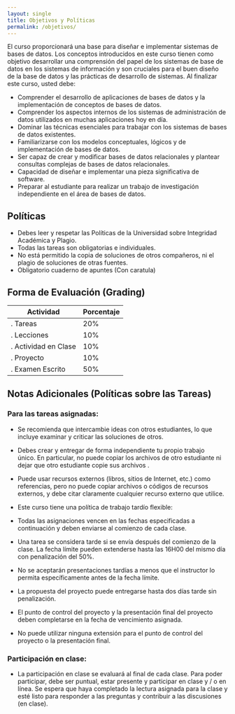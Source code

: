 ```yaml
---
layout: single
title: Objetivos y Políticas
permalink: /objetivos/
---
```


El curso proporcionará una base para diseñar e implementar sistemas de bases de datos. Los conceptos introducidos en este curso tienen como objetivo desarrollar una comprensión del papel de los sistemas de base de datos en los sistemas de información y son cruciales para el buen diseño de la base de datos y las prácticas de desarrollo de sistemas. Al finalizar este curso, usted debe:

 - Comprender el desarrollo de aplicaciones de bases de datos y la implementación de conceptos de bases de datos.
 - Comprender los aspectos internos de los sistemas de administración de datos utilizados en muchas aplicaciones hoy en día.
 - Dominar las técnicas  esenciales para trabajar con los sistemas de bases de datos existentes.
 - Familiarizarse con los modelos conceptuales, lógicos y de implementación de bases de datos.
 - Ser capaz de crear y modificar bases de datos relacionales y plantear consultas complejas de bases de datos relacionales.
 - Capacidad de diseñar e implementar una pieza significativa de software.
 - Preparar al estudiante para realizar un trabajo de investigación independiente en el área de bases de datos.
 
 
## Políticas
 - Debes leer y respetar las Políticas de la Universidad sobre Integridad Académica y Plagio.
 - Todas las tareas son obligatorias e individuales.
 - No está permitido la copia de soluciones de otros compañeros, ni el plagio de soluciones de otras fuentes.
 - Obligatorio cuaderno de apuntes (Con caratula)


## Forma de Evaluación (Grading) 

 Actividad            | Porcentaje
 -------------------- | ------------
 . Tareas             |          20%
 . Lecciones          |          10%
 . Actividad en Clase |          10%
 . Proyecto           |          10%
 . Examen Escrito     |          50%


## Notas Adicionales (Políticas sobre las Tareas)

### Para las tareas asignadas: 

 - Se recomienda que intercambie ideas con otros estudiantes, lo que incluye examinar y criticar las soluciones de otros. 
 - Debes crear y entregar de forma independiente tu propio trabajo único. En particular, no puede copiar los archivos de otro estudiante ni dejar que otro estudiante copie sus archivos . 
 - Puede usar recursos externos (libros, sitios de Internet, etc.) como referencias, pero no puede copiar archivos o códigos de recursos externos, y debe citar claramente cualquier recurso externo que utilice.
 - Este curso tiene una política de trabajo tardío flexible: 

 
 - Todas las asignaciones vencen en las fechas especificadas a continuación y deben enviarse al comienzo de cada clase.
 - Una tarea se considera tarde si se envía después del comienzo de la clase. La fecha límite pueden extenderse hasta las 16H00 del mismo día con penalización del 50%.
 - No se aceptarán presentaciones tardías a menos que el instructor lo permita específicamente antes de la fecha límite.
 
 - La propuesta del proyecto puede entregarse hasta dos días tarde sin penalización.
 - El punto de control del proyecto y la presentación final del proyecto deben completarse en la fecha de vencimiento asignada. 
 - No puede utilizar ninguna extensión para el punto de control del proyecto o la presentación final.

### Participación en clase:

 - La participación en clase se evaluará al final de cada  clase. Para poder participar, debe ser puntual, estar presente y participar en clase y / o en línea. Se espera que haya completado la lectura asignada para la clase y esté listo para responder a las preguntas y contribuir a las discusiones (en clase).
